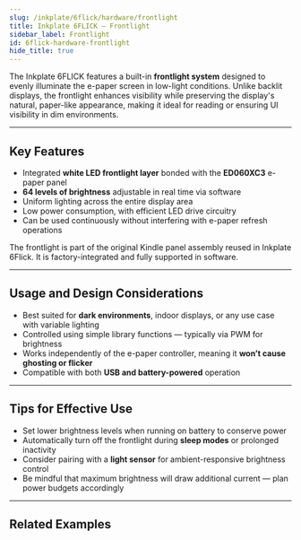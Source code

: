 ```yaml
---
slug: /inkplate/6flick/hardware/frontlight
title: Inkplate 6FLICK – Frontlight
sidebar_label: Frontlight
id: 6flick-hardware-frontlight
hide_title: true
---
```


<SectionTitle title="Frontlight Overview" backgroundImage="img/frontlight.jpg" />

The Inkplate 6FLICK features a built-in **frontlight system** designed to evenly illuminate the e-paper screen in low-light conditions. Unlike backlit displays, the frontlight enhances visibility while preserving the display's natural, paper-like appearance, making it ideal for reading or ensuring UI visibility in dim environments.

---

## Key Features

- Integrated **white LED frontlight layer** bonded with the **ED060XC3** e-paper panel  
- **64 levels of brightness** adjustable in real time via software  
- Uniform lighting across the entire display area  
- Low power consumption, with efficient LED drive circuitry  
- Can be used continuously without interfering with e-paper refresh operations  

<InfoBox>The frontlight is part of the original Kindle panel assembly reused in Inkplate 6Flick. It is factory-integrated and fully supported in software.</InfoBox>

---

## Usage and Design Considerations

- Best suited for **dark environments**, indoor displays, or any use case with variable lighting  
- Controlled using simple library functions — typically via PWM for brightness  
- Works independently of the e-paper controller, meaning it **won’t cause ghosting or flicker**  
- Compatible with both **USB and battery-powered** operation  

---

## Tips for Effective Use

- Set lower brightness levels when running on battery to conserve power  
- Automatically turn off the frontlight during **sleep modes** or prolonged inactivity  
- Consider pairing with a **light sensor** for ambient-responsive brightness control  
- Be mindful that maximum brightness will draw additional current — plan power budgets accordingly

---

## Related Examples

<QuickLink 
  title="Frontlight Brightness Example" 
  description="Simple sketch demonstrating how to control frontlight brightness using software."
  url="https://github.com/SolderedElectronics/Inkplate-Arduino-library/blob/dev/examples/Inkplate6FLICK/Basic/Inkplate6FLICK_Simple_Frontlight/Inkplate6FLICK_Simple_Frontlight.ino"
/>